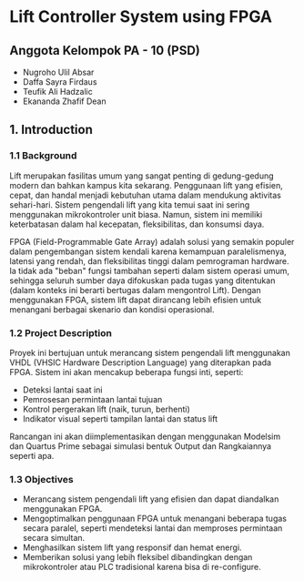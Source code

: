 # Lift Controller System using FPGA 

## Anggota Kelompok PA - 10 (PSD)
- Nugroho Ulil Absar
- Daffa Sayra Firdaus
- Teufik Ali Hadzalic
- Ekananda Zhafif Dean

## 1. Introduction  

### 1.1 Background  
Lift merupakan fasilitas umum yang sangat penting di gedung-gedung modern dan bahkan kampus kita sekarang. Penggunaan lift yang efisien, cepat, dan handal menjadi kebutuhan utama dalam mendukung aktivitas sehari-hari. Sistem pengendali lift yang kita temui saat ini sering menggunakan mikrokontroler unit biasa. Namun, sistem ini memiliki keterbatasan dalam hal kecepatan, fleksibilitas, dan konsumsi daya.  

FPGA (Field-Programmable Gate Array) adalah solusi yang semakin populer dalam pengembangan sistem kendali karena kemampuan paralelismenya, latensi yang rendah, dan fleksibilitas tinggi dalam pemrograman hardware. Ia tidak ada "beban" fungsi tambahan seperti dalam sistem operasi umum, sehingga seluruh sumber daya difokuskan pada tugas yang ditentukan (dalam konteks ini berarti bertugas dalam mengontrol Lift). Dengan menggunakan FPGA, sistem lift dapat dirancang lebih efisien untuk menangani berbagai skenario dan kondisi operasional.  

### 1.2 Project Description  
Proyek ini bertujuan untuk merancang sistem pengendali lift menggunakan VHDL (VHSIC Hardware Description Language) yang diterapkan pada FPGA. Sistem ini akan mencakup beberapa fungsi inti, seperti:  
- Deteksi lantai saat ini  
- Pemrosesan permintaan lantai tujuan  
- Kontrol pergerakan lift (naik, turun, berhenti)  
- Indikator visual seperti tampilan lantai dan status lift  

Rancangan ini akan diimplementasikan dengan menggunakan Modelsim dan Quartus Prime sebagai simulasi bentuk Output dan Rangkaiannya seperti apa.

### 1.3 Objectives  
- Merancang sistem pengendali lift yang efisien dan dapat diandalkan menggunakan FPGA.  
- Mengoptimalkan penggunaan FPGA untuk menangani beberapa tugas secara paralel, seperti mendeteksi lantai dan memproses permintaan secara simultan.  
- Menghasilkan sistem lift yang responsif dan hemat energi.  
- Memberikan solusi yang lebih fleksibel dibandingkan dengan mikrokontroler atau PLC tradisional karena bisa di re-configure.
